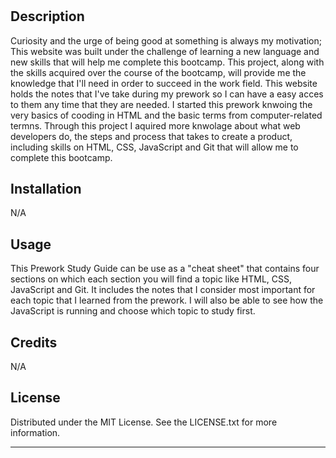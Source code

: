 # <Prework Study Guide Webpage>

## Description

Curiosity and the urge of being good at something is always my motivation; This website was built under the challenge of learning a new language and  new skills that will help me complete this bootcamp. This project, along with the skills acquired over the course of the bootcamp, will provide me the knowledge that I'll need in order to succeed in the work field. 
This website holds the notes that I've take during my prework so I can have a easy acces to them any time that they are needed. I started this prework knwoing the very basics of cooding in HTML and the basic terms from computer-related termns. Through this project I aquired more knwolage about what web developers do, the steps and process that takes to create a product, including skills on HTML, CSS, JavaScript and Git that will allow me to complete this bootcamp.


## Installation

N/A

## Usage

This Prework Study Guide can be use as a "cheat sheet" that contains four sections on which each section you will find a topic like HTML, CSS, JavaScript and Git. It includes the notes that I consider most important for each topic that I learned from the prework. I will also be able to see how the JavaScript is running and choose which topic to study first.


## Credits

N/A

## License

Distributed under the MIT License. See the LICENSE.txt for more information.

---


